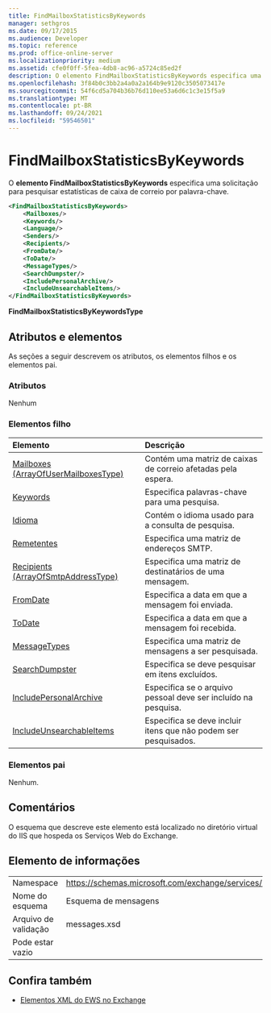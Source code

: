 ```yaml
---
title: FindMailboxStatisticsByKeywords
manager: sethgros
ms.date: 09/17/2015
ms.audience: Developer
ms.topic: reference
ms.prod: office-online-server
ms.localizationpriority: medium
ms.assetid: cfe0f0ff-5fea-4db8-ac96-a5724c85ed2f
description: O elemento FindMailboxStatisticsByKeywords especifica uma solicitação para pesquisar estatísticas de caixa de correio por palavra-chave.
ms.openlocfilehash: 3f84b0c3bb2a4a0a2a164b9e9120c3505073417e
ms.sourcegitcommit: 54f6cd5a704b36b76d110ee53a6d6c1c3e15f5a9
ms.translationtype: MT
ms.contentlocale: pt-BR
ms.lasthandoff: 09/24/2021
ms.locfileid: "59546501"
---
```

# <a name="findmailboxstatisticsbykeywords"></a>FindMailboxStatisticsByKeywords

O **elemento FindMailboxStatisticsByKeywords** especifica uma solicitação para pesquisar estatísticas de caixa de correio por palavra-chave. 
  
```XML
<FindMailboxStatisticsByKeywords>
    <Mailboxes/>
    <Keywords/>
    <Language/>
    <Senders/>
    <Recipients/>
    <FromDate/>
    <ToDate/>
    <MessageTypes/>
    <SearchDumpster/>
    <IncludePersonalArchive/>
    <IncludeUnsearchableItems/>
</FindMailboxStatisticsByKeywords>
```

 **FindMailboxStatisticsByKeywordsType**
## <a name="attributes-and-elements"></a>Atributos e elementos

As seções a seguir descrevem os atributos, os elementos filhos e os elementos pai.
  
### <a name="attributes"></a>Atributos

Nenhum
  
### <a name="child-elements"></a>Elementos filho

|**Elemento**|**Descrição**|
|:-----|:-----|
|[Mailboxes (ArrayOfUserMailboxesType)](mailboxes-arrayofusermailboxestype.md) <br/> |Contém uma matriz de caixas de correio afetadas pela espera.  <br/> |
|[Keywords](keywords-ex15websvcsotherref.md) <br/> |Especifica palavras-chave para uma pesquisa.  <br/> |
|[Idioma](language.md) <br/> |Contém o idioma usado para a consulta de pesquisa.  <br/> |
|[Remetentes](senders.md) <br/> |Especifica uma matriz de endereços SMTP.  <br/> |
|[Recipients (ArrayOfSmtpAddressType)](recipients-arrayofsmtpaddresstype.md) <br/> |Especifica uma matriz de destinatários de uma mensagem.  <br/> |
|[FromDate](fromdate.md) <br/> |Especifica a data em que a mensagem foi enviada.  <br/> |
|[ToDate](todate.md) <br/> |Especifica a data em que a mensagem foi recebida.  <br/> |
|[MessageTypes](messagetypes.md) <br/> |Especifica uma matriz de mensagens a ser pesquisada.  <br/> |
|[SearchDumpster](searchdumpster.md) <br/> |Especifica se deve pesquisar em itens excluídos.  <br/> |
|[IncludePersonalArchive](includepersonalarchive.md) <br/> |Especifica se o arquivo pessoal deve ser incluído na pesquisa.  <br/> |
|[IncludeUnsearchableItems](includeunsearchableitems.md) <br/> |Especifica se deve incluir itens que não podem ser pesquisados.  <br/> |
   
### <a name="parent-elements"></a>Elementos pai

Nenhum.
  
## <a name="remarks"></a>Comentários

O esquema que descreve este elemento está localizado no diretório virtual do IIS que hospeda os Serviços Web do Exchange.
  
## <a name="element-information"></a>Elemento de informações

|||
|:-----|:-----|
|Namespace  <br/> |https://schemas.microsoft.com/exchange/services/2006/messages  <br/> |
|Nome do esquema  <br/> |Esquema de mensagens  <br/> |
|Arquivo de validação  <br/> |messages.xsd  <br/> |
|Pode estar vazio  <br/> ||
   
## <a name="see-also"></a>Confira também



- [Elementos XML do EWS no Exchange](ews-xml-elements-in-exchange.md)

